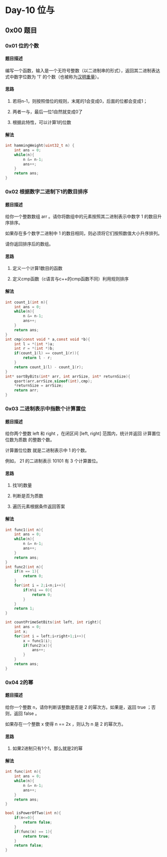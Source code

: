 # Day-10 位与

## 0x00 题目

### 0x01 位的个数

#### 题目描述

编写一个函数，输入是一个无符号整数（以二进制串的形式），返回其二进制表达式中数字位数为 '1' 的个数（也被称为[汉明重量](https://baike.baidu.com/item/%E6%B1%89%E6%98%8E%E9%87%8D%E9%87%8F)）。

#### 思路

1. 若将n-1，则按照借位的规则，末尾的1会变成0，后面的位都会变成1；

2. 两者一与，最后一位1自然就变成0了

3. 根据此特性，可以计算1的位数

#### 解法

```c
int hammingWeight(uint32_t n) {
    int ans = 0;
    while(n){
        n &= n-1;
        ans++;
    }
    return ans;
}
```

### 0x02  根据数字二进制下1的数目排序

#### 题目描述

给你一个整数数组 arr 。请你将数组中的元素按照其二进制表示中数字 1 的数目升序排序。

如果存在多个数字二进制中 1 的数目相同，则必须将它们按照数值大小升序排列。

请你返回排序后的数组。

#### 思路

1. 定义一个计算1数目的函数

2. 定义cmp函数（c语言与c++的cmp函数不同）利用规则排序

#### 解法

```c
int count_1(int n){
    int ans = 0;
    while(n){
        n &= n-1;
        ans++;
    }
    return ans;
}
int cmp(const void * a,const void *b){
    int l = *(int *)a;
    int r = *(int *)b;
    if(count_1(l) == count_1(r)){
        return l - r;
    }
    return count_1(l) - count_1(r);
}
int* sortByBits(int* arr, int arrSize, int* returnSize){
    qsort(arr,arrSize,sizeof(int),cmp);
    *returnSize = arrSize;
    return arr;
}
```

### 0x03 二进制表示中指数个计算置位

#### 题目描述

给你两个整数 left 和 right ，在闭区间 [left, right] 范围内，统计并返回 计算置位位数为质数 的整数个数。

计算置位位数 就是二进制表示中 1 的个数。

例如， 21 的二进制表示 10101 有 3 个计算置位。

#### 思路

1. 找1的数量

2. 判断是否为质数

3. 遍历元素根据条件返回答案

#### 解法

```c
int func1(int n){
    int ans = 0;
    while(n){
        n &= n-1;
        ans++;
    }
    return ans;
}
int func2(int n){
    if(n == 1){
        return 0;
    }
    for(int i = 2;i<n;i++){
        if(n%i == 0){
            return 0;
        }
    }
    return 1;
}

int countPrimeSetBits(int left, int right){
    int ans = 0;
    int x;
    for(int i = left;i<right+1;i++){
        x = func1(i);
        if(func2(x)){
            ans++;
        }
    }
    return ans;
}
```

### 0x04 2的幂

#### 题目描述

给你一个整数 n，请你判断该整数是否是 2 的幂次方。如果是，返回 true ；否则，返回 false 。

如果存在一个整数 x 使得 n == 2x ，则认为 n 是 2 的幂次方。

#### 思路

1. 如果2进制只有1个1，那么就是2的幂

#### 解法

```c
int func(int n){
    int ans = 0;
    while(n){
        n &= n-1;
        ans++;
    }
    return ans;
}

bool isPowerOfTwo(int n){
    if(n<=0){
        return false;
    }
    if(func(n) == 1){
        return true;
    }
    return false;
}
```
